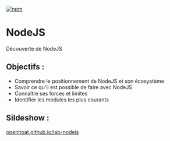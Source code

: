 [![npm](https://img.shields.io/npm/l/express.svg?style=flat-square)]()

# NodeJS

Découverte de NodeJS

## Objectifs :

- Comprendre le positionnement de NodeJS et son écosystème
- Savoir ce qu'il est possible de faire avec NodeJS
- Connaître ses forces et limites
- Identifier les modules les plus courants 

## Sildeshow :

[openhoat.github.io/lab-nodejs](https://openhoat.github.io/lab-nodejs/)

<!--
## Ressources :

- https://github.com/JustinDrake/node-es6-examples
-->